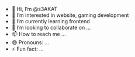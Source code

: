 - 👋 Hi, I’m @s3AKAT
- 👀 I’m interested in website, gaming development
- 🌱 I’m currently learning frontend
- 💞️ I’m looking to collaborate on ...
- 📫 How to reach me ...
- 😄 Pronouns: ...
- ⚡ Fun fact: ...

<!---
s3AKAT/s3AKAT is a ✨ special ✨ repository because its `README.md` (this file) appears on your GitHub profile.
You can click the Preview link to take a look at your changes.
--->
